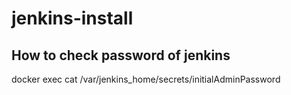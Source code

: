 # jenkins-install
## How to check password of jenkins
docker exec <container> cat /var/jenkins_home/secrets/initialAdminPassword
